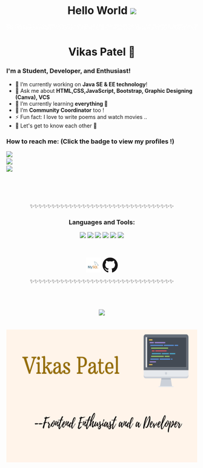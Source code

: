 
<div align="center">
  <h1> Hello World <img src="https://media.giphy.com/media/hvRJCLFzcasrR4ia7z/giphy.gif" width="25px"></h1>
</div>


<div align="center">

![Name](Hello(1).gif)

 <h1>Vikas Patel  👋</h1>
</div>

### I'm a Student, Developer, and Enthusiast!
- 🔭 I’m currently working on <strong> Java SE & EE technology</strong>!
- 💬 Ask me about <strong>HTML,CSS,JavaScript, Bootstrap, Graphic Designing (Canva), VCS</strong>
- 🌱 I’m currently learning <strong>everything 🤣</strong>
- 👯 I’m <strong>Community Coordinator</strong> too !
- ⚡ Fun fact: I love to write poems and watch movies ..
- 💭 Let's get to know each other 🌟

### How to reach me: <strong>(Click the badge to view my profiles !)</strong>
<img src="https://img.shields.io/badge/patelvikky2000@gmail.com-%23D14836.svg?&style=for-the-badge&logo=gmail&logoColor=white" href="patelvikky2000@gmail.com">  <br> 
<a  href="https://www.instagram.com/_vikkyp20/"><img src="https://img.shields.io/badge/_vikkyp20-%23E4405F.svg?&style=for-the-badge&logo=instagram&logoColor=white"></a>  <br>
 <a href="https://www.linkedin.com/in/vikkyp20/"><img src="https://img.shields.io/badge/vikkyp20-%230077B5.svg?&style=for-the-badge&logo=linkedin&logoColor=white" ></a>   



<br />
<br />
<br/>
<div align="center">

✨✨✨✨✨✨✨✨✨✨✨✨✨✨✨✨✨✨✨✨✨✨✨✨✨✨✨✨✨✨✨✨✨
### Languages and Tools:



<img src="https://img.shields.io/badge/html5%20-%23E34F26.svg?&style=for-the-badge&logo=html5&logoColor=white">   <img src="https://img.shields.io/badge/css3%20-%231572B6.svg?&style=for-the-badge&logo=css3&logoColor=white">    <img src="https://img.shields.io/badge/javascript%20-%23323330.svg?&style=for-the-badge&logo=javascript&logoColor=%23F7DF1E">           <img src="https://img.shields.io/badge/bootstrap%20-%23563D7C.svg?&style=for-the-badge&logo=bootstrap&logoColor=white">   <img src="https://img.shields.io/badge/git%20-%23F05033.svg?&style=for-the-badge&logo=git&logoColor=white"/>   <img src="http://img.shields.io/badge/-VS%20Code-000000?style=for-the-badge&logo=Visual-studio-code&logoColor=blue">  

<br>
<br>
  <img align="center" alt="MySQL" width="40px" src="https://raw.githubusercontent.com/github/explore/80688e429a7d4ef2fca1e82350fe8e3517d3494d/topics/mysql/mysql.png" />
<img align="center" alt="GitHub" width="40px" src="https://raw.githubusercontent.com/github/explore/78df643247d429f6cc873026c0622819ad797942/topics/github/github.png" />

✨✨✨✨✨✨✨✨✨✨✨✨✨✨✨✨✨✨✨✨✨✨✨✨✨✨✨✨✨✨✨✨✨

<br>
<br>
<br>

<img src="https://github-readme-stats.vercel.app/api?username=vikkyp20&show_icons=true&title_color=03fc90&icon_color=03fc90&text_color=03fc90&bg_color=002b19">



</div>
<br />
<br />
<div align="center">
     <img src="https://github.com/vikkyp20/vikkyp20/blob/master/assets/Vikas Patel.png" height=350px width=100%>

</div>




